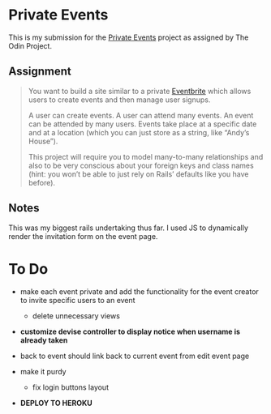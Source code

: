 # Private Events

This is my submission for the [Private Events](https://www.theodinproject.com/lessons/ruby-on-rails-private-events) project as assigned by The Odin Project.

## Assignment
>You want to build a site similar to a private [Eventbrite](https://eventbrite.com) which allows users to create events and then manage user signups.
>
>A user can create events. A user can attend many events. An event can be attended by many users. Events take place at a specific date and at a location (which you can just store as a string, like “Andy’s House”).
>
>This project will require you to model many-to-many relationships and also to be very conscious about your foreign keys and class names (hint: you won’t be able to just rely on Rails’ defaults like you have before).

## Notes

This was my biggest rails undertaking thus far. I used JS to dynamically render the invitation form on the event page.
# To Do
- make each event private and add the functionality for the event creator to invite specific users to an event
  - delete unnecessary views

- **customize devise controller to display notice when username is already taken**

- back to event should link back to current event from edit event page

- make it purdy
  - fix login buttons layout


- **DEPLOY TO HEROKU**